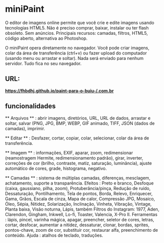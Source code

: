 # miniPaint

O editor de imagens online permite que você crie e edite imagens usando tecnologias HTML5. Não é preciso comprar, baixar, instalar ou ter flash obsoleto. Sem anúncios. Principais recursos: camadas, filtros, HTML5, código aberto, alternativa ao Photoshop.

O miniPaint opera diretamente no navegador. Você pode criar imagens, colar da área de transferência (ctrl+v) ou fazer upload do computador (usando menu ou arrastar e soltar). Nada será enviado para nenhum servidor. Tudo fica no seu navegador.

## URL:
**https://fhbdhj.github.io/paint-para-o-buiu-/.com.br**

## **funcionalidades**

** Arquivos ** : abrir imagens, diretórios, URL, URL de dados, arrastar e soltar, salvar (PNG, JPG, BMP, WEBP, GIF animado, TIFF, JSON (dados de camadas), imprimir.

** Editar ** : Desfazer, cortar, copiar, colar, selecionar, colar da área de transferência.

** Imagem ** : informações, EXIF, aparar, zoom, redimensionar (reamostragem Hermite, redimensionamento padrão), girar, inverter, correções de cor (brilho, contraste, matiz, saturação, luminância), ajuste automático de cores, grade, histograma, negativo.

** Camadas ** : sistema de múltiplas camadas, diferenças, mesclagem, achatamento, suporte a transparência.
Efeitos : Preto e branco, Desfoque (caixa, gaussiano, pilha, zoom), Protuberância/pinça, Redução de ruído, Dessaturação, Pontilhamento, Tela de pontos, Borda, Relevo, Enriquecer, Gama, Grãos, Escala de cinza, Mapa de calor, Compressão JPG, Mosaico, Óleo, Sépia, Nitidez, Solarização, Inclinação, Vinheta, Vibração, Vintage, Planta baixa, Visão noturna, Lápis, também Filtros do Instagram: 1977, Aden, Clarendon, Gingham, Inkwell, Lo-fi, Toaster, Valencia, X-Pro II.
Ferramentas : lápis, pincel, varinha mágica, apagar, preencher, seletor de cores, letras, cortar, desfocar, aumentar a nitidez, dessaturar, clonar, bordas, sprites, pontos-chave, zoom de cor, substituir cor, restaurar alfa, preenchimento de conteúdo.
Ajuda : atalhos de teclado, traduções.



